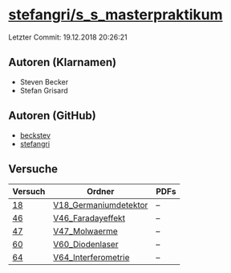 # [stefangri/s_s_masterpraktikum](https://github.com/stefangri/s_s_masterpraktikum)

Letzter Commit: 19.12.2018 20:26:21

## Autoren (Klarnamen)
- Steven Becker
- Stefan Grisard

## Autoren (GitHub)
- [beckstev](https://github.com/beckstev)
- [stefangri](https://github.com/stefangri)

## Versuche

|       Versuch        |                                                  Ordner                                                   |PDFs|
|----------------------|-----------------------------------------------------------------------------------------------------------|----|
|[18](../../versuch/18)|[V18_Germaniumdetektor](https://github.com/stefangri/s_s_masterpraktikum/tree/master/V18_Germaniumdetektor)|–   |
|[46](../../versuch/46)|[V46_Faradayeffekt](https://github.com/stefangri/s_s_masterpraktikum/tree/master/V46_Faradayeffekt)        |–   |
|[47](../../versuch/47)|[V47_Molwaerme](https://github.com/stefangri/s_s_masterpraktikum/tree/master/V47_Molwaerme)                |–   |
|[60](../../versuch/60)|[V60_Diodenlaser](https://github.com/stefangri/s_s_masterpraktikum/tree/master/V60_Diodenlaser)            |–   |
|[64](../../versuch/64)|[V64_Interferometrie](https://github.com/stefangri/s_s_masterpraktikum/tree/master/V64_Interferometrie)    |–   |
